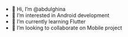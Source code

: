 - 👋 Hi, I’m @abdulghina
- 👀 I’m interested in Android development
- 🌱 I’m currently learning Flutter
- 💞️ I’m looking to collaborate on Mobile project

<!---
abdulghina/abdulghina is a ✨ special ✨ repository because its `README.md` (this file) appears on your GitHub profile.
You can click the Preview link to take a look at your changes.
--->
